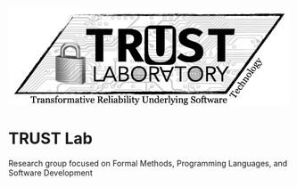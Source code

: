 ![TRUST logo](trust-lab-logo.png)

# TRUST Lab

Research group focused on Formal Methods, Programming Languages, and	Software Development

